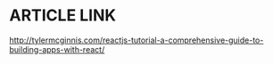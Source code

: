 ARTICLE LINK
============

http://tylermcginnis.com/reactjs-tutorial-a-comprehensive-guide-to-building-apps-with-react/

